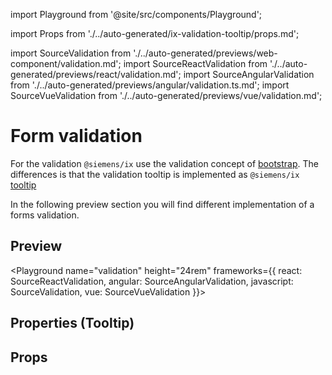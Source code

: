 import Playground from '@site/src/components/Playground';

import Props from './../auto-generated/ix-validation-tooltip/props.md';

import SourceValidation from './../auto-generated/previews/web-component/validation.md';
import SourceReactValidation from './../auto-generated/previews/react/validation.md';
import SourceAngularValidation from './../auto-generated/previews/angular/validation.ts.md';
import SourceVueValidation from './../auto-generated/previews/vue/validation.md';

# Form validation

For the validation `@siemens/ix` use the validation concept of [bootstrap](https://getbootstrap.com/docs/5.2/forms/validation/).
The differences is that the validation tooltip is implemented as `@siemens/ix` [tooltip](#properties-tooltip)

In the following preview section you will find different implementation of a forms validation.

## Preview

<Playground
name="validation" height="24rem"
frameworks={{
  react: SourceReactValidation,
  angular: SourceAngularValidation,
  javascript: SourceValidation,
  vue: SourceVueValidation
}}>
</Playground>

## Properties (Tooltip)

## Props

<Props />
